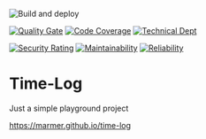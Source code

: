 ![Build and deploy](https://github.com/marmer/time-log/workflows/Build%20and%20deploy/badge.svg)
 
[![Quality Gate](https://sonarcloud.io/api/project_badges/measure?project=io.github.marmer.apps.time-log:time-log&metric=alert_status)](https://sonarcloud.io/dashboard?id=io.github.marmer.apps.time-log:time-log)
[![Code Coverage](https://sonarcloud.io/api/project_badges/measure?project=io.github.marmer.apps.time-log:time-log&metric=coverage)](https://sonarcloud.io/component_measures?id=io.github.marmer.apps.time-log:time-log&metric=Coverage)
[![Technical Dept](https://sonarcloud.io/api/project_badges/measure?project=io.github.marmer.apps.time-log:time-log&metric=sqale_index)](https://sonarcloud.io/project/issues?facetMode=effort&id=io.github.marmer.apps.time-log:time-log&resolved=false&types=CODE_SMELL)

[![Security Rating](https://sonarcloud.io/api/project_badges/measure?project=io.github.marmer.apps.time-log:time-log&metric=security_rating)](https://sonarcloud.io/component_measures?id=io.github.marmer.apps.time-log:time-log&metric=Security)
[![Maintainability](https://sonarcloud.io/api/project_badges/measure?project=io.github.marmer.apps.time-log:time-log&metric=sqale_rating)](https://sonarcloud.io/component_measures?id=io.github.marmer.apps.time-log:time-log&metric=Maintainability)
[![Reliability](https://sonarcloud.io/api/project_badges/measure?project=io.github.marmer.apps.time-log:time-log&metric=reliability_rating)](https://sonarcloud.io/component_measures?id=io.github.marmer.apps.time-log:time-log&metric=Reliability)

Time-Log
========

Just a simple playground project

https://marmer.github.io/time-log
